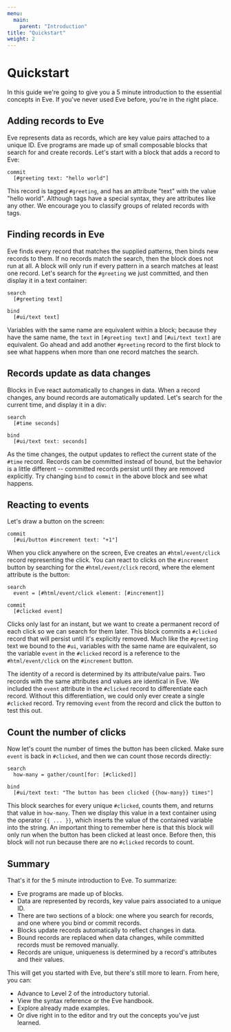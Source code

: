 ```yaml
---
menu:
  main:
    parent: "Introduction"
title: "Quickstart"
weight: 2
---
```


# Quickstart

In this guide we're going to give you a 5 minute introduction to the essential concepts in Eve. If you've never used Eve before, you're in the right place.

## Adding records to Eve

Eve represents data as records, which are key value pairs attached to a unique ID. Eve programs are made up of small composable blocks that search for and create records. Let's start with a block that adds a record to Eve:

```eve
commit
  [#greeting text: "hello world"]
```

This record is tagged `#greeting`, and has an attribute "text" with the value "hello world". Although tags have a special syntax, they are attributes like any other. We encourage you to classify groups of related records with tags.

## Finding records in Eve

Eve finds every record that matches the supplied patterns, then binds new records to them. If no records match the search, then the block does not run at all. A block will only run if every pattern in a search matches at least one record. Let's search for the `#greeting` we just committed, and then display it in a text container:

```eve
search
  [#greeting text]

bind
  [#ui/text text]
```

Variables with the same name are equivalent within a block; because they have the same name, the `text` in `[#greeting text]` and `[#ui/text text]` are equivalent. Go ahead and add another `#greeting` record to the first block to see what happens when more than one record matches the search. 

## Records update as data changes

Blocks in Eve react automatically to changes in data. When a record changes, any bound records are automatically updated. Let's search for the current time, and display it in a div:

```eve
search
  [#time seconds]

bind 
  [#ui/text text: seconds]
```

As the time changes, the output updates to reflect the current state of the `#time` record. Records can be committed instead of bound, but the behavior is a little different -- committed records persist until they are removed explicitly. Try changing `bind` to `commit` in the above block and see what happens.

## Reacting to events

Let's draw a button on the screen:

```eve
commit
  [#ui/button #increment text: "+1"]
```

When you click anywhere on the screen, Eve creates an `#html/event/click` record representing the click. You can react to clicks on the `#increment` button by searching for the `#html/event/click` record, where the element attribute is the button: 

```eve
search
  event = [#html/event/click element: [#increment]]

commit
  [#clicked event]
```

Clicks only last for an instant, but we want to create a permanent record of each click so we can search for them later. This block commits a `#clicked` record that will persist until it's explicitly removed. Much like the `#greeting` text we bound to the `#ui`, variables with the same name are equivalent, so the variable `event` in the `#clicked` record is a reference to the `#html/event/click` on the `#increment` button.

The identity of a record is determined by its attribute/value pairs. Two records with the same attributes and values are identical in Eve. We included the `event` attribute in the `#clicked` record to differentiate each record. Without this differentiation, we could only ever create a single `#clicked` record. Try removing `event` from the record and click the button to test this out.

## Count the number of clicks

Now let's count the number of times the button has been clicked. Make sure `event` is back in `#clicked`, and then we can count those records directly:

```eve
search
  how-many = gather/count[for: [#clicked]]

bind
  [#ui/text text: "The button has been clicked {{how-many}} times"]
```

This block searches for every unique `#clicked`, counts them, and returns that value in `how-many`. Then we display this value in a text container using the operator `{{ ... }}`, which inserts the value of the contained variable into the string. An important thing to remember here is that this block will only run when the button has been clicked at least once. Before then, this block will not run because there are no `#clicked` records to count.

## Summary

That's it for the 5 minute introduction to Eve. To summarize:

- Eve programs are made up of blocks.
- Data are represented by records, key value pairs associated to a unique ID.
- There are two sections of a block: one where you search for records, and one where you bind or commit records.
- Blocks update records automatically to reflect changes in data.
- Bound records are replaced when data changes, while committed records must be removed manually.
- Records are unique, uniqueness is determined by a record's attributes and their values.

This will get you started with Eve, but there's still more to learn. From here, you can:

- Advance to Level 2 of the introductory tutorial.
- View the syntax reference or the Eve handbook.
- Explore already made examples.
- Or dive right in to the editor and try out the concepts you've just learned.